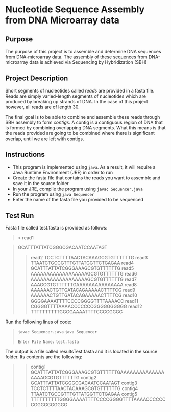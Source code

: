 
# Nucleotide Sequence Assembly from DNA Microarray data

## Purpose

The purpose of this project is to assemble and determine DNA sequences from 
DNA-microarray data.
The assembly of these sequences from DNA-microarray data is achieved via
Sequencing by Hybridization (SBH)

## Project Description

Short segments of nucleotides called _reads_ are provided in a fasta file.
Reads are simply varied-length segments of nucleotides which are produced
by breaking up strands of DNA. In the case of this project however, all
reads are of length 30. 

The final goal is to be able to combine and assemble these reads through 
SBH assembly to form _contigs_. A contig is a contiguous region of DNA that is formed
by combining overlapping DNA segments.
What this means is that the reads provided are going to be combined where there 
is significant overlap, until we are left with contigs.

## Instructions

- This program is implemented using `java`. As a result, it will require a
Java Runtime Environment (JRE) in order to run
- Create the fasta file that contains the reads you want to assemble and
save it in the source folder
- In your JRE, compile the program using `javac Sequencer.java`
- Run the program using `java Sequencer`
- Enter the name of the fasta file you provided to be sequenced

## Test Run

Fasta file called test.fasta is provided as follows:
 > \> read1
 
 > GCATTTATTATCGGGCGACAATCCAATAGT
> > read2
> TCCTCTTTTAACTACAAAGCGTGTTTTTTG
> > read3
> TTAATCTGCCGTTTGTTATGGTTCTGAGAA
> read4
GCATTTATTATCGGGAAAGCGTGTTTTTTG
> read5
AAAAAAAAAAAAAAAAAAGCGTGTTTTTTG
> read6
AAAAAAAAAAAAAAAAAAGCGTGTTTTTTG
> read7
AAAGCGTGTTTTTTGAAAAAAAAAAAAAAA
> read8
AAAAAACTGTTGATACAGAAAAACTTTTCG
> read9
AAAAAACTGTTGATACAGAAAAACTTTTCG
> read10
GGGGAAAATTTTCCCCGGGGTTTTAAAACC
> read11
CGGGGTTTTAAAACCCCCCCGGGGGGGGGG
> read12
TTTTTTTTTTGGGGAAAATTTTCCCCGGGG

Run the following lines of code:
 
 > `javac Sequencer.java`
 > `java Sequencer`
 >
 > `Enter File Name:`
 > `test.fasta`

The output is a file called resultsTest.fasta and it is located in the source folder.
Its contents are the following:
 > > contig1
 > GCATTTATTATCGGGAAAGCGTGTTTTTTGAAAAAAAAAAAAAAAAAAGCGTGTTTTTTG
 > > contig2
 > GCATTTATTATCGGGCGACAATCCAATAGT
 > > contig3
 > TCCTCTTTTAACTACAAAGCGTGTTTTTTG
 > > contig4
 > TTAATCTGCCGTTTGTTATGGTTCTGAGAA
 > > contig5
 > TTTTTTTTTTGGGGAAAATTTTCCCCGGGGTTTTAAAACCCCCCCGGGGGGGGGG

